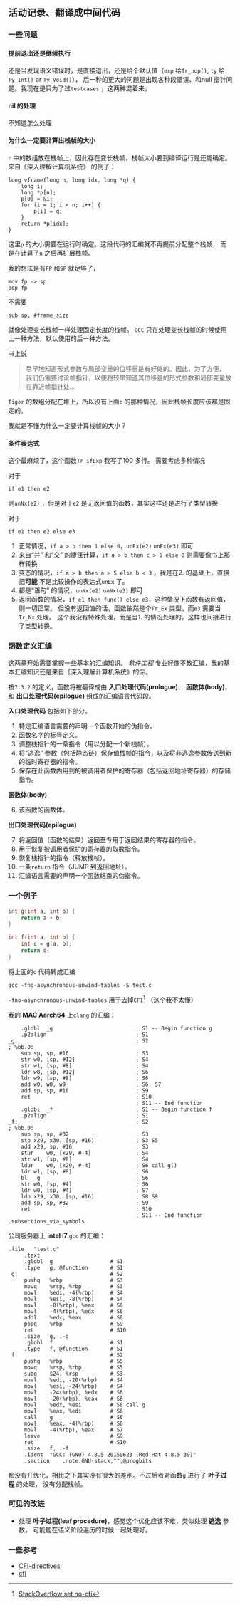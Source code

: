 ## 活动记录、翻译成中间代码

### 一些问题

#### 提前退出还是继续执行

还是当发现语义错误时，是直接退出，还是给个默认值（`exp` 给`Tr_nop()`, `ty` 给`Ty_Int()` or `Ty_Void()`），
后一种的更大的问题是出现各种段错误、和null 指针问题。我现在是只为了过`testcases` ，这两种混着来。

#### nil 的处理

不知道怎么处理

#### 为什么一定要计算出栈帧的大小

`c` 中的数组放在栈帧上，因此存在变长栈帧，栈帧大小要到编译运行是还能确定。
来自《深入理解计算机系统》 的例子：

```
long vframe(long n, long idx, long *q) {
    long i;
    long *p[n];
    p[0] = &i;
    for (i = 1; i < n; i++) {
        p[i] = q;
    }
    return *p[idx];
}
```

这里`p` 的大小需要在运行时确定。这段代码的汇编就不再提前分配整个栈帧，
而是在计算了`n` 之后再扩展栈帧。

我的想法是有`FP` 和`SP` 就足够了，

```
mov fp -> sp
pop fp
```

不需要

```
sub sp, #frame_size
```

就像处理变长栈帧一样处理固定长度的栈帧。
`GCC` 只在处理变长栈帧的时候使用上一种方法，默认使用的后一种方法。

书上说

> 尽早地知道形式参数与局部变量的位移量是有好处的。因此，为了方便，
> 我们仍需要讨论帧指针，以便将较早知道其位移量的形式参数和局部变量放在靠近帧指针处...


`Tiger` 的数组分配在堆上，所以没有上面`c` 的那种情况，因此栈帧长度应该都是固定的。

我就是不懂为什么一定要计算栈帧的大小？


#### 条件表达式

这个最麻烦了，这个函数`Tr_ifExp` 我写了100 多行。
需要考虑多种情况

对于

```
if e1 then e2
```

则`unNx(e2)` ，但是对于`e2` 是无返回值的函数，其实这样还是进行了类型转换

对于

```
if e1 then e2 else e3
```

1. 正常情况，`if a > b then 1 else 0`，`unEx(e2)` `unEx(e3)` 即可
2. 来自“并” 和“交” 的捷径计算，`if a > b then c > 5 else 0` 则需要像书上那样转换
3. 变态的情况，`if a > b then a > 5 else b < 3` ，我是在2. 的基础上，直接把**可能** 不是比较操作的表达式`unEx` 了。
4. 都是“语句” 的情况，`unNx(e2)` `unNx(e3)` 即可
5. 返回函数的情况，`if e1 then func() else e3`，这种情况下函数有返回值，则一切正常。
    但没有返回值的话，函数依然是个`Tr_Ex` 类型，而`e3` 需要当`Tr_Nx` 处理。
    这个我没有特殊处理，而是当1. 的情况处理的，这样也间接进行了类型转换。


### 函数定义汇编

这两章开始需要掌握一些基本的汇编知识。 
*软件工程* 专业好像不教汇编，我的基本汇编知识还是来自《深入理解计算机系统》的😛。


按`7.3.2` 的定义，函数将被翻译成由 **入口处理代码(prologue)**、 **函数体(body)**、和 **出口处理代码(epilogue)**
组成的汇编语言代码段。

**入口处理代码** 包括如下部分。

1. 特定汇编语言需要的声明一个函数开始的伪指令。
2. 函数名字的标号定义。
3. 调整栈指针的一条指令（用以分配一个新栈帧）。
4. 将“逃逸” 参数（包括静态链）保存值栈帧的指令，以及将非逃逸参数传送到新的临时寄存器的指令。
5. 保存在此函数内用到的被调用者保护的寄存器（包括返回地址寄存器）的存储指令。

**函数体(body)**

6. 该函数的函数体。

**出口处理代码(epilogue)**

7. 将返回值（函数的结果）返回至专用于返回结果的寄存器的指令。
8. 用于恢复被调用者保护的寄存器的取数指令。
9. 恢复栈指针的指令（释放栈帧）。
10. 一条`return` 指令（JUMP 到返回地址）。
11. 汇编语言需要的声明一个函数结束的伪指令。


### 一个例子

```c
int g(int a, int b) {
    return a + b;
}

int f(int a, int b) {
    int c = g(a, b);
    return c;
}
```

将上面的`c` 代码转成汇编

`gcc -fno-asynchronous-unwind-tables -S test.c`

`-fno-asynchronous-unwind-tables` 用于去掉`CFI`[^set no-cfi] （这个我不太懂）


我的 **MAC Aarch64** 上`clang` 的汇编： 

```
	.globl	_g                          ; S1 -- Begin function g
	.p2align	                        ; S1
_g:                                     ; S2
; %bb.0:
	sub	sp, sp, #16                     ; S3
	str	w0, [sp, #12]                   ; S4
	str	w1, [sp, #8]                    ; S4
	ldr	w8, [sp, #12]                   ; S6
	ldr	w9, [sp, #8]                    ; S6
	add	w0, w8, w9                      ; S6, S7
	add	sp, sp, #16                     ; S9
	ret                                 ; S10
                                        ; S11 -- End function
	.globl	_f                          ; S1 -- Begin function f
	.p2align	                        ; S1
_f:                                     ; S2
; %bb.0:
	sub	sp, sp, #32                     ; S3
	stp	x29, x30, [sp, #16]             ; S3 S5
	add	x29, sp, #16                    ; S3
	stur	w0, [x29, #-4]              ; S4
	str	w1, [sp, #8]                    ; S4
	ldur	w0, [x29, #-4]              ; S6 call g()
	ldr	w1, [sp, #8]                    ; S6
	bl	_g                              ; S6
	str	w0, [sp, #4]                    ; S6
	ldr	w0, [sp, #4]                    ; S7
	ldp	x29, x30, [sp, #16]             ; S8 S9
	add	sp, sp, #32                     ; S9
	ret                                 ; S10
                                        ; S11 -- End function
.subsections_via_symbols
```


公司服务器上 **intel i7** `gcc` 的汇编：

```
.file   "test.c"
     .text
     .globl  g                  # S1
     .type   g, @function       # S1
 g:                             # S2
     pushq   %rbp               # S3
     movq    %rsp, %rbp         # S3
     movl    %edi, -4(%rbp)     # S4
     movl    %esi, -8(%rbp)     # S4
     movl    -8(%rbp), %eax     # S6
     movl    -4(%rbp), %edx     # S6
     addl    %edx, %eax         # S6
     popq    %rbp               # S9
     ret                        # S10
     .size   g, .-g
     .globl  f                  # S1
     .type   f, @function       # S1
 f:                             # S2
     pushq   %rbp               # S5
     movq    %rsp, %rbp         # S5
     subq    $24, %rsp          # S3
     movl    %edi, -20(%rbp)    # S4
     movl    %esi, -24(%rbp)    # S4
     movl    -24(%rbp), %edx    # S6
     movl    -20(%rbp), %eax    # S6
     movl    %edx, %esi         # S6 call g
     movl    %eax, %edi         # S6
     call    g                  # S6
     movl    %eax, -4(%rbp)     # S6
     movl    -4(%rbp), %eax     # S7
     leave                      # S9
     ret                        # S10
     .size   f, .-f
     .ident  "GCC: (GNU) 4.8.5 20150623 (Red Hat 4.8.5-39)"
     .section    .note.GNU-stack,"",@progbits
```

都没有开优化，相比之下其实没有很大的差别。不过后者对函数`g` 进行了 **叶子过程** 的处理，
没有分配栈帧。


### 可见的改进

- 处理 **叶子过程(leaf procedure)**，感觉这个优化应该不难，类似处理 **逃逸** 参数，
    可能能在语义阶段遍历的时候一起处理好。


### 一些参考

- [CFI-directives](https://sourceware.org/binutils/docs/as/CFI-directives.html)
- [cfi](https://www.imperialviolet.org/2017/01/18/cfi.html)

[^set no-cfi]: [StackOverflow set no-cfi](https://stackoverflow.com/questions/2529185/what-are-cfi-directives-in-gnu-assembler-gas-used-for)


